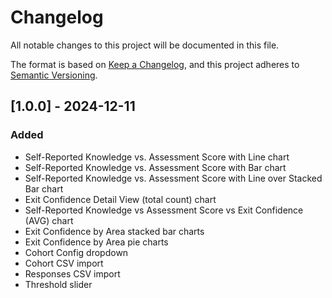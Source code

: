 # Changelog

All notable changes to this project will be documented in this file.

The format is based on [Keep a Changelog](https://keepachangelog.com/en/1.0.0/),
and this project adheres to [Semantic Versioning](https://semver.org/spec/v2.0.0.html).

## [1.0.0] - 2024-12-11

### Added
- Self-Reported Knowledge vs. Assessment Score with Line chart
- Self-Reported Knowledge vs. Assessment Score with Bar chart
- Self-Reported Knowledge vs. Assessment Score with Line over Stacked Bar chart
- Exit Confidence Detail View (total count) chart
- Self-Reported Knowledge vs Assessment Score vs Exit Confidence (AVG) chart
- Exit Confidence by Area stacked bar charts
- Exit Confidence by Area pie charts
- Cohort Config dropdown
- Cohort CSV import
- Responses CSV import
- Threshold slider
